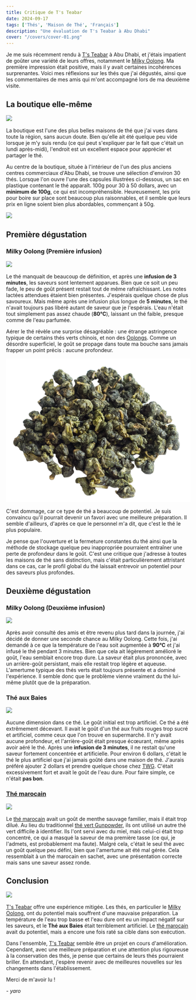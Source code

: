 ```yaml
---
title: Critique de T's Teabar  
date: 2024-09-17  
tags: ['Thés', 'Maison de Thé', 'Français']  
description: "Une évaluation de T's Teabar à Abu Dhabi"
cover: "/covers/cover-01.png"
---
```


Je me suis récemment rendu à [T's Teabar](https://tsteas.com/en-ae) à Abu Dhabi, et j'étais impatient de goûter une variété de leurs offres, notamment le [Milky Oolong](https://fr.wikipedia.org/wiki/Jin_Xuan_tea). Ma première impression était positive, mais il y avait certaines incohérences surprenantes. Voici mes réflexions sur les thés que j'ai dégustés, ainsi que les commentaires de mes amis qui m'ont accompagné lors de ma deuxième visite.

## La boutique elle-même

![](image-74.png)

La boutique est l'une des plus belles maisons de thé que j'ai vues dans toute la région, sans aucun doute. Bien qu'elle ait été quelque peu vide lorsque je m'y suis rendu (ce qui peut s'expliquer par le fait que c'était un lundi après-midi), l'endroit est un excellent espace pour apprécier et partager le thé.

Au centre de la boutique, située à l'intérieur de l'un des plus anciens centres commerciaux d'Abu Dhabi, se trouve une sélection d'environ 30 thés. Lorsque l'on ouvre l'une des capsules illustrées ci-dessous, un sac en plastique contenant le thé apparaît. 100g pour 30 à 50 dollars, avec un **minimum de 100g**, ce qui est incompréhensible. Heureusement, les prix pour boire sur place sont beaucoup plus raisonnables, et il semble que leurs prix en ligne soient bien plus abordables, commençant à 50g.

![](image-75.png)

## Première dégustation
### Milky Oolong (Première infusion)

![](image-73.png)

Le thé manquait de beaucoup de définition, et après une **infusion de 3 minutes**, les saveurs sont lentement apparues. Bien que ce soit un peu fade, le peu de goût présent restait tout de même rafraîchissant. Les notes lactées attendues étaient bien présentes. J'espérais quelque chose de plus savoureux. Mais même après une infusion plus longue de **5 minutes**, le thé n'avait toujours pas libéré autant de saveur que je l'espérais. L'eau n'était tout simplement pas assez chaude (**80°C**), laissant un thé faible, presque comme de l'eau parfumée.

Aérer le thé révèle une surprise désagréable : une étrange astringence typique de certains thés verts chinois, et non des [Oolongs](https://fr.wikipedia.org/wiki/Oolong). Comme un désordre superficiel, le goût se propage dans toute ma bouche sans jamais frapper un point précis : aucune profondeur.

![](image-79.png)

C'est dommage, car ce type de thé a beaucoup de potentiel. Je suis convaincu qu'il pourrait devenir un favori avec une meilleure préparation. Il semble d'ailleurs, d'après ce que le personnel m'a dit, que c'est le thé le plus populaire.

Je pense que l'ouverture et la fermeture constantes du thé ainsi que la méthode de stockage quelque peu inappropriée pourraient entraîner une perte de profondeur dans le goût. C'est une critique que j'adresse à toutes les maisons de thé sans distinction, mais c'était particulièrement attristant dans ce cas, car le profil global du thé laissait entrevoir un potentiel pour des saveurs plus profondes.

## Deuxième dégustation

### Milky Oolong (Deuxième infusion)

![](image-78.png)

Après avoir consulté des amis et être revenu plus tard dans la journée, j'ai décidé de donner une seconde chance au Milky Oolong. Cette fois, j'ai demandé à ce que la température de l'eau soit augmentée à **90°C** et j'ai infusé le thé pendant 3 minutes. Bien que cela ait légèrement amélioré le goût, l'eau semblait encore trop dure. La saveur était plus prononcée, avec un arrière-goût persistant, mais elle restait trop légère et aqueuse. L'amertume typique des thés verts était toujours présente et a dominé l'expérience. Il semble donc que le problème vienne vraiment du thé lui-même plutôt que de la préparation.

### **Thé aux Baies**

![](image-76.png)

Aucune dimension dans ce thé. Le goût initial est trop artificiel.
Ce thé a été extrêmement décevant. Il avait le goût d'un thé aux fruits rouges trop sucré et artificiel, comme ceux que l'on trouve en supermarché. Il n'y avait aucune profondeur, et l'arrière-goût était presque écœurant, même après avoir aéré le thé. Après une **infusion de 3 minutes**, il ne restait qu'une saveur fortement concentrée et artificielle. Pour environ 6 dollars, c'était le thé le plus artificiel que j'ai jamais goûté dans une maison de thé. J'aurais préféré ajouter 2 dollars et prendre quelque chose chez [TWG](https://skoomaden.me/posts/review-of-twg-breakfast-teas/). C'était excessivement fort et avait le goût de l'eau dure. Pour faire simple, ce n'était **pas bon**.

### [Thé marocain](https://blog.theteakitchen.com/tea-history-culture/the-history-of-moroccan-tea/)

![](image-77.png)

Le [thé marocain](https://blog.theteakitchen.com/tea-history-culture/the-history-of-moroccan-tea/) avait un goût de menthe sauvage familier, mais il était trop dilué. Au lieu du traditionnel [thé vert Gunpowder](https://fr.wikipedia.org/wiki/Th%C3%A9_Gunpowder), ils ont utilisé un autre thé vert difficile à identifier. Ils l'ont servi avec du miel, mais celui-ci était trop concentré, ce qui a masqué la saveur de ma première tasse (ce qui, je l'admets, est probablement ma faute). Malgré cela, c'était le seul thé avec un goût quelque peu défini, bien que l'amertume ait été mal gérée. Cela ressemblait à un thé marocain en sachet, avec une présentation correcte mais sans une saveur assez ronde.

## Conclusion

![](Presentationgif.gif)

[T's Teabar](https://tsteas.com/en-ae) offre une expérience mitigée. Les thés, en particulier le [Milky Oolong](https://fr.wikipedia.org/wiki/Jin_Xuan_tea), ont du potentiel mais souffrent d'une mauvaise préparation. La température de l'eau trop basse et l'eau dure ont eu un impact négatif sur les saveurs, et le **Thé aux Baies** était terriblement artificiel. Le [thé marocain](https://blog.theteakitchen.com/tea-history-culture/the-history-of-moroccan-tea/) avait du potentiel, mais a encore une fois raté sa cible dans son exécution.

Dans l'ensemble, [T's Teabar](https://tsteas.com/en-ae) semble être un projet en cours d'amélioration. Cependant, avec une meilleure préparation et une attention plus rigoureuse à la conservation des thés, je pense que certains de leurs thés pourraient briller. En attendant, j'espère revenir avec de meilleures nouvelles sur les changements dans l'établissement.

Merci de m'avoir lu !

*- yaro*
